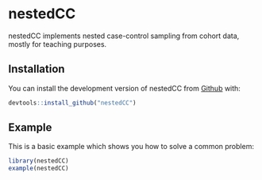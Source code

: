 
# nestedCC

<!-- badges: start -->
<!-- badges: end -->

nestedCC implements nested case-control sampling from cohort data, mostly for teaching purposes.

## Installation

You can install the development version of nestedCC from [Github](https://github.com/alexploner/nestedCC) with:

``` r
devtools::install_github("nestedCC")
```

## Example

This is a basic example which shows you how to solve a common problem:

``` r
library(nestedCC)
example(nestedCC)
```

